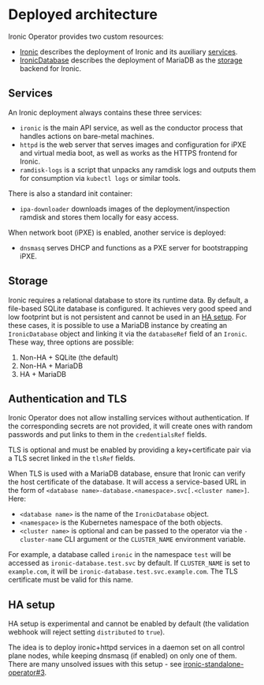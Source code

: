 # Deployed architecture

Ironic Operator provides two custom resources:

* [Ironic](config/crd/bases/metal3.io_ironics.yaml) describes the deployment
  of Ironic and its auxiliary [services](#services).
* [IronicDatabase](config/crd/bases/metal3.io_ironicdatabases.yaml) describes
  the deployment of MariaDB as the [storage](#storage) backend for Ironic.

## Services

An Ironic deployment always contains these three services:

* `ironic` is the main API service, as well as the conductor process that
  handles actions on bare-metal machines.
* `httpd` is the web server that serves images and configuration for iPXE and
  virtual media boot, as well as works as the HTTPS frontend for Ironic.
* `ramdisk-logs` is a script that unpacks any ramdisk logs and outputs them
  for consumption via `kubectl logs` or similar tools.

There is also a standard init container:

* `ipa-downloader` downloads images of the deployment/inspection ramdisk and
  stores them locally for easy access.

When network boot (iPXE) is enabled, another service is deployed:

* `dnsmasq` serves DHCP and functions as a PXE server for bootstrapping iPXE.

## Storage

Ironic requires a relational database to store its runtime data. By default,
a file-based SQLite database is configured. It achieves very good speed and low
footprint but is not persistent and cannot be used in an [HA setup](#ha-setup).
For these cases, it is possible to use a MariaDB instance by creating
an `IronicDatabase` object and linking it via the `databaseRef` field of an
`Ironic`. These way, three options are possible:

1. Non-HA + SQLite (the default)
2. Non-HA + MariaDB
3. HA + MariaDB

## Authentication and TLS

Ironic Operator does not allow installing services without authentication. If
the corresponding secrets are not provided, it will create ones with random
passwords and put links to them in the `credentialsRef` fields.

TLS is optional and must be enabled by providing a key+certificate pair via
a TLS secret linked in the `tlsRef` fields.

When TLS is used with a MariaDB database, ensure that Ironic can verify
the host certificate of the database. It will access a service-based URL
in the form of `<database name>-database.<namespace>.svc[.<cluster name>]`.
Here:

* `<database name>` is the name of the `IronicDatabase` object.
* `<namespace>` is the Kubernetes namespace of the both objects.
* `<cluster name>` is optional and can be passed to the operator via
  the `-cluster-name` CLI argument or the `CLUSTER_NAME` environment variable.

For example, a database called `ironic` in the namespace `test` will be
accessed as `ironic-database.test.svc` by default. If `CLUSTER_NAME` is set to
`example.com`, it will be `ironic-database.test.svc.example.com`. The TLS
certificate must be valid for this name.

## HA setup

HA setup is experimental and cannot be enabled by default (the validation
webhook will reject setting `distributed` to `true`).

The idea is to deploy ironic+httpd services in a daemon set on all control
plane nodes, while keeping dnsmasq (if enabled) on only one of them. There
are many unsolved issues with this setup - see
[ironic-standalone-operator#3](https://github.com/metal3-io/ironic-standalone-operator/issues/3).
